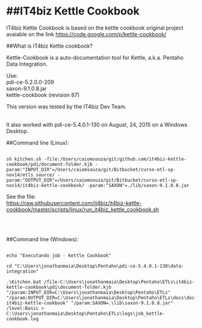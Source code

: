 ##IT4biz Kettle Cookbook
======================

IT4biz Kettle Cookbook is based on the kettle cookbook original project avaiable on the link https://code.google.com/p/kettle-cookbook/ <BR>

##What is IT4biz Kettle cookbook? <BR>

Kettle-Cookbook is a auto-documentation tool for Kettle, a.k.a. Pentaho Data Integration.<BR>

Use:<BR>
pdi-ce-5.2.0.0-209<BR>
saxon-9.1.0.8.jar<BR>
kettle-cookbook (revision 87)<BR>

This version was tested by the IT4biz Dev Team.<BR><BR>

It also worked with pdi-ce-5.4.0.1-130 on August, 24, 2015 on a Windows Desktop. 

##Command line (Linux):<BR>

```

sh kitchen.sh -file:/Users/caiomsouza/git/github.com/it4biz-kettle-cookbook/pdi/document-folder.kjb -param:"INPUT_DIR"=/Users/caiomsouza/git/Bitbucket/curso-etl-sp-nov14/etls_source/ -param:"OUTPUT_DIR"=/Users/caiomsouza/git/Bitbucket/curso-etl-sp-nov14/it4biz-kettle-cookbook/ -param:"SAXON"=./lib/saxon-9.1.0.8.jar

```

See the file:<BR>
https://raw.githubusercontent.com/it4biz/it4biz-kettle-cookbook/master/scripts/linux/run_it4biz_kettle_cookbook.sh

<BR><BR>

##Command line (Windows):<BR>

```

echo "Executando job - Kettle Cookbook"

cd "C:\Users\jonathanmaia\Desktop\Pentaho\pdi-ce-5.4.0.1-130\data-integration"

.\Kitchen.bat /file:C:\Users\jonathanmaia\Desktop\Pentaho\ETLs\it4biz-kettle-cookbook\pdi\document-folder.kjb "/param:INPUT_DIR=C:\Users\jonathanmaia\Desktop\Pentaho\ETLs" "/param:OUTPUT_DIR=C:\Users\jonathanmaia\Desktop\Pentaho\ETLs\docs\doc-it4biz-kettle-cookbook" "/param:SAXON=.\lib\saxon-9.1.0.8.jar" /level:Basic > C:\Users\jonathanmaia\Desktop\Pentaho\ETLs\logs\job_kettle-cookbook.log

```

